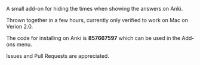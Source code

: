 A small add-on for hiding the times when showing the answers on Anki.

Thrown together in a few hours, currently only verified to work on Mac on Verion 2.0.

The code for installing on Anki is 
**857667597**
which can be used in the Add-ons menu.

Issues and Pull Requests are appreciated.
